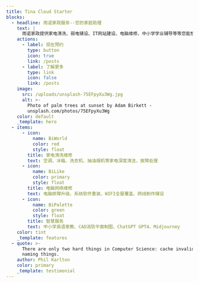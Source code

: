 ```yaml
---
title: Tina Cloud Starter
blocks:
  - headline: 雨诺家政服务--您的家庭助理
    text: |
      雨诺家政提供家电清洗、弱电铺设、IT网站建设、电脑维修、中小学学业辅导等等您能想的到的服务。
    actions:
      - label: 现在预约
        type: button
        icon: true
        link: /posts
      - label: 了解更多
        type: link
        icon: false
        link: /posts
    image:
      src: /uploads/unsplash-75EFpyXu3Wg.jpg
      alt: >-
        Photo of palm trees at sunset by Adam Birkett -
        unsplash.com/photos/75EFpyXu3Wg
    color: default
    _template: hero
  - items:
      - icon:
          name: BiWorld
          color: red
          style: float
        title: 家电清洗维修
        text: 空调、冰箱、洗衣机、抽油烟机等家电深度清洁，故障处理
      - icon:
          name: BiLike
          color: primary
          style: float
        title: 电脑网络维修
        text: 电脑排障升级、系统软件重装、WIFI全屋覆盖、网线制作铺设
      - icon:
          name: BiPalette
          color: green
          style: float
        title: 智慧服务
        text: 中小学英语家教、CAD消防平面制图、ChatGPT GPT4、Midjourney
    color: tint
    _template: features
  - quote: >-
      There are only two hard things in Computer Science: cache invalidation and
      naming things.
    author: Phil Karlton
    color: primary
    _template: testimonial
---
```













